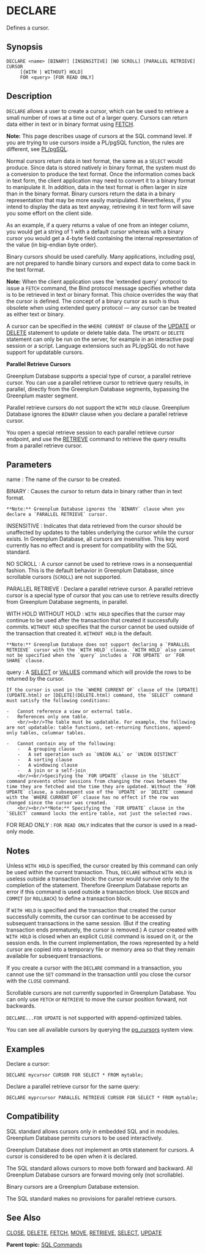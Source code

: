 # DECLARE 

Defines a cursor.

## <a id="section2"></a>Synopsis 

``` {#sql_command_synopsis}
DECLARE <name> [BINARY] [INSENSITIVE] [NO SCROLL] [PARALLEL RETRIEVE] CURSOR 
     [{WITH | WITHOUT} HOLD] 
     FOR <query> [FOR READ ONLY]
```

## <a id="section3"></a>Description 

`DECLARE` allows a user to create a cursor, which can be used to retrieve a small number of rows at a time out of a larger query. Cursors can return data either in text or in binary format using [FETCH](FETCH.html).

**Note:** This page describes usage of cursors at the SQL command level. If you are trying to use cursors inside a PL/pgSQL function, the rules are different, see [PL/pgSQL](../../analytics/pl_sql.html).

Normal cursors return data in text format, the same as a `SELECT` would produce. Since data is stored natively in binary format, the system must do a conversion to produce the text format. Once the information comes back in text form, the client application may need to convert it to a binary format to manipulate it. In addition, data in the text format is often larger in size than in the binary format. Binary cursors return the data in a binary representation that may be more easily manipulated. Nevertheless, if you intend to display the data as text anyway, retrieving it in text form will save you some effort on the client side.

As an example, if a query returns a value of one from an integer column, you would get a string of 1 with a default cursor whereas with a binary cursor you would get a 4-byte field containing the internal representation of the value \(in big-endian byte order\).

Binary cursors should be used carefully. Many applications, including psql, are not prepared to handle binary cursors and expect data to come back in the text format.

**Note:** When the client application uses the 'extended query' protocol to issue a `FETCH` command, the Bind protocol message specifies whether data is to be retrieved in text or binary format. This choice overrides the way that the cursor is defined. The concept of a binary cursor as such is thus obsolete when using extended query protocol — any cursor can be treated as either text or binary.

A cursor can be specified in the `WHERE CURRENT OF` clause of the [UPDATE](UPDATE.html) or [DELETE](DELETE.html) statement to update or delete table data. The `UPDATE` or `DELETE` statement can only be run on the server, for example in an interactive psql session or a script. Language extensions such as PL/pgSQL do not have support for updatable cursors.

**Parallel Retrieve Cursors**

Greenplum Database supports a special type of cursor, a parallel retrieve cursor. You can use a parallel retrieve cursor to retrieve query results, in parallel, directly from the Greenplum Database segments, bypassing the Greenplum master segment.

Parallel retrieve cursors do not support the `WITH HOLD` clause. Greenplum Database ignores the `BINARY` clause when you declare a parallel retrieve cursor.

You open a special retrieve session to each parallel retrieve cursor endpoint, and use the [RETRIEVE](RETRIEVE.html) command to retrieve the query results from a parallel retrieve cursor.

## <a id="section4"></a>Parameters 

name
:   The name of the cursor to be created.

BINARY
:   Causes the cursor to return data in binary rather than in text format.

    **Note:** Greenplum Database ignores the `BINARY` clause when you declare a `PARALLEL RETRIEVE` cursor.

INSENSITIVE
:   Indicates that data retrieved from the cursor should be unaffected by updates to the tables underlying the cursor while the cursor exists. In Greenplum Database, all cursors are insensitive. This key word currently has no effect and is present for compatibility with the SQL standard.

NO SCROLL
:   A cursor cannot be used to retrieve rows in a nonsequential fashion. This is the default behavior in Greenplum Database, since scrollable cursors \(`SCROLL`\) are not supported.

PARALLEL RETRIEVE
:   Declare a parallel retrieve cursor. A parallel retrieve cursor is a special type of cursor that you can use to retrieve results directly from Greenplum Database segments, in parallel.

WITH HOLD
WITHOUT HOLD
:   `WITH HOLD` specifies that the cursor may continue to be used after the transaction that created it successfully commits. `WITHOUT HOLD` specifies that the cursor cannot be used outside of the transaction that created it. `WITHOUT HOLD` is the default.

    **Note:** Greenplum Database does not support declaring a `PARALLEL RETRIEVE` cursor with the `WITH HOLD` clause. `WITH HOLD` also cannot not be specified when the `query` includes a `FOR UPDATE` or `FOR SHARE` clause.

query
:   A [SELECT](SELECT.html) or [VALUES](VALUES.html) command which will provide the rows to be returned by the cursor.

    If the cursor is used in the `WHERE CURRENT OF` clause of the [UPDATE](UPDATE.html) or [DELETE](DELETE.html) command, the `SELECT` command must satisfy the following conditions:

    -   Cannot reference a view or external table.
    -   References only one table.
        <br/><br/>The table must be updatable. For example, the following are not updatable: table functions, set-returning functions, append-only tables, columnar tables.

    -   Cannot contain any of the following:
        -   A grouping clause
        -   A set operation such as `UNION ALL` or `UNION DISTINCT`
        -   A sorting clause
        -   A windowing clause
        -   A join or a self-join
        <br/><br/>Specifying the `FOR UPDATE` clause in the `SELECT` command prevents other sessions from changing the rows between the time they are fetched and the time they are updated. Without the `FOR UPDATE` clause, a subsequent use of the `UPDATE` or `DELETE` command with the `WHERE CURRENT OF` clause has no effect if the row was changed since the cursor was created.
        <br/><br/>**Note:** Specifying the `FOR UPDATE` clause in the `SELECT` command locks the entire table, not just the selected rows.


FOR READ ONLY
:   `FOR READ ONLY` indicates that the cursor is used in a read-only mode.

## <a id="section5"></a>Notes 

Unless `WITH HOLD` is specified, the cursor created by this command can only be used within the current transaction. Thus, `DECLARE` without `WITH HOLD` is useless outside a transaction block: the cursor would survive only to the completion of the statement. Therefore Greenplum Database reports an error if this command is used outside a transaction block. Use `BEGIN` and `COMMIT` \(or `ROLLBACK`\) to define a transaction block.

If `WITH HOLD` is specified and the transaction that created the cursor successfully commits, the cursor can continue to be accessed by subsequent transactions in the same session. \(But if the creating transaction ends prematurely, the cursor is removed.\) A cursor created with `WITH HOLD` is closed when an explicit `CLOSE` command is issued on it, or the session ends. In the current implementation, the rows represented by a held cursor are copied into a temporary file or memory area so that they remain available for subsequent transactions.

If you create a cursor with the `DECLARE` command in a transaction, you cannot use the `SET` command in the transaction until you close the cursor with the `CLOSE` command.

Scrollable cursors are not currently supported in Greenplum Database. You can only use `FETCH` or `RETRIEVE` to move the cursor position forward, not backwards.

`DECLARE...FOR UPDATE` is not supported with append-optimized tables.

You can see all available cursors by querying the [pg\_cursors](../system_catalogs/pg_cursors.html) system view.

## <a id="section6"></a>Examples 

Declare a cursor:

```
DECLARE mycursor CURSOR FOR SELECT * FROM mytable;
```

Declare a parallel retrieve cursor for the same query:

```
DECLARE myprcursor PARALLEL RETRIEVE CURSOR FOR SELECT * FROM mytable;
```

## <a id="section7"></a>Compatibility 

SQL standard allows cursors only in embedded SQL and in modules. Greenplum Database permits cursors to be used interactively.

Greenplum Database does not implement an `OPEN` statement for cursors. A cursor is considered to be open when it is declared.

The SQL standard allows cursors to move both forward and backward. All Greenplum Database cursors are forward moving only \(not scrollable\).

Binary cursors are a Greenplum Database extension.

The SQL standard makes no provisions for parallel retrieve cursors.

## <a id="section8"></a>See Also 

[CLOSE](CLOSE.html), [DELETE](DELETE.html), [FETCH](FETCH.html), [MOVE](MOVE.html), [RETRIEVE](RETRIEVE.html), [SELECT](SELECT.html), [UPDATE](UPDATE.html)

**Parent topic:** [SQL Commands](../sql_commands/sql_ref.html)

